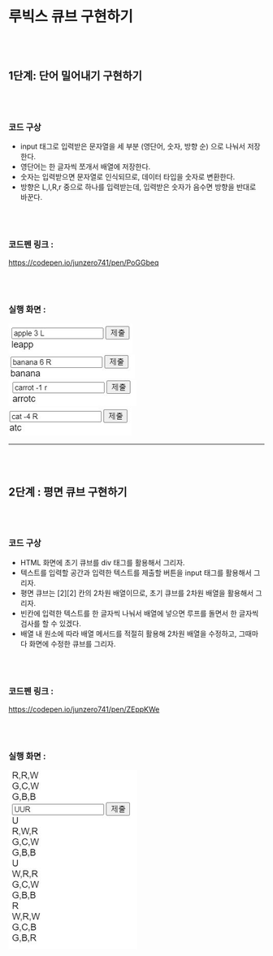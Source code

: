 # 루빅스 큐브 구현하기
</br></br>
## 1단계: 단어 밀어내기 구현하기

</br></br>
### 코드 구상
* input 태그로 입력받은 문자열을 세 부분 (영단어, 숫자, 방향 순) 으로 나눠서 저장한다.
* 영단어는 한 글자씩 쪼개서 배열에 저장한다.
* 숫자는 입력받으면 문자열로 인식되므로, 데이터 타입을 숫자로 변환한다.
* 방향은 L,l,R,r 중으로 하나를 입력받는데, 입력받은 숫자가 음수면 방향을 반대로 바꾼다.

</br></br>
### 코드펜 링크 :
https://codepen.io/junzero741/pen/PoGGbeq

</br></br>
### 실행 화면 :
![실행화면1](/step1_실행화면_1.JPG) <br>
![실행화면1](/step1_실행화면_2.JPG) <br>
![실행화면1](/step1_실행화면_3.JPG) <br>
![실행화면1](/step1_실행화면_4.JPG) <br>



***
</br></br>
## 2단계 : 평면 큐브 구현하기

</br></br>
### 코드 구상
* HTML 화면에 초기 큐브를 div 태그를 활용해서 그리자.
* 텍스트를 입력할 공간과 입력한 텍스트를 제출할 버튼을 input 태그를 활용해서 그리자.
* 평면 큐브는 [2][2] 칸의 2차원 배열이므로, 초기 큐브를 2차원 배열을 활용해서 그리자.
* 빈칸에 입력한 텍스트를 한 글자씩 나눠서 배열에 넣으면 루프를 돌면서 한 글자씩 검사를 할 수 있겠다.
* 배열 내 원소에 따라 배열 메서드를 적절히 활용해 2차원 배열을 수정하고, 그때마다 화면에 수정한 큐브를 그리자.

</br></br>
### 코드펜 링크 :
https://codepen.io/junzero741/pen/ZEppKWe

</br></br>
### 실행 화면 :
![실행화면1](/step2_실행화면_1.JPG) 

